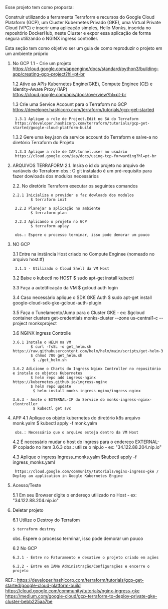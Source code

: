 Esse projeto tem como proposta:
    
Construir utilizando a ferramenta Terraform e recursos do Google Cloud Plataform (GCP), um Cluster Kubernetes Privado (GKE), uma Virtual Private Cloud (VPC) e inserir uma aplicação simples, Hello Monks, inserida no repositório DockerHub, neste Cluster e expor essa aplicação de forma segura utilizando o NGINX ingress controller.

Esta seção tem como objetivo ser um guia de como reproduzir o projeto em um ambiente próprio

1. No GCP
    1.1 - Crie um projeto 
        https://cloud.google.com/appengine/docs/standard/python3/building-app/creating-gcp-project?hl=pt-br
   
    1.2 Ative as APIs Kubernetes Engine(GKE), Compute Enginee (CE) e Identity-Aware Proxy (IAP)
        https://cloud.google.com/apis/docs/overview?hl=pt-br

    1.3 Crie uma Service Account para o Terraform no GCP 
        https://developer.hashicorp.com/terraform/tutorials/gcp-get-started 

        1.3.1 Aplique a role de Project.Edit no SA do Terraform 
        https://developer.hashicorp.com/terraform/tutorials/gcp-get-started/google-cloud-platform-build

     1.3.2 Gere uma key.json da service account do Terraform e salve-a no diretório Terraform do Projeto

        1.3.3 Aplique a role de IAP.tunnel.user no usuário 
        https://cloud.google.com/iap/docs/using-tcp-forwarding?hl=pt-br
    
3. ARQUIVOS TERRAFORM
    2.1. Insira o id do projeto no arquivo de variáveis do Terraform
        obs.: O git instalado é um pré-requisito para fazer dowloads dos modulos necessários
   
    2.2. No diretório Terraform executar os seguintes comandos

       2.2.1 Inicializa o provider e faz dowloads dos modulos
               $ terraform init

        2.2.2 Planejar a aplicação no ambiente
               $ terraform plan

        2.2.3 Aplicando o projeto no GCP
               $ terraform aplay

        obs.: Espere o processo terminar, isso pode demorar um pouco

5. NO GCP

   3.1 Entre na instância Host criado no Compute Enginee (nomeado no arquivo host.tf)

        3.1.1 - Utilizado o Cloud Shell da VM Host

   3.2 Baixe o kubectl no HOST
           $ sudo apt-get install kubectl

    3.3 Faça a autetificação da VM
           $ gcloud auth login

   3.4 Caso necessário aplique o SDK GKE Auth
        $ sudo apt-get install google-cloud-sdk-gke-gcloud-auth-plugin

   3.5 Faça o Tunelamento/Jump para o Cluster GKE -
       ex: $gcloud container clusters get-credentials monks-cluster --zone us-central1-c --project monksproject

   3.6 NGINX ingress Controlle

       3.6.1 Instale o HELM na VM
               $ curl -fsSL -o get_helm.sh https://raw.githubusercontent.com/helm/helm/main/scripts/get-helm-3
               $ chmod 700 get_helm.sh
                $ ./get_helm.sh

       3.6.2 Adicione o Charts do Ingress Nginx Controller no repositório e instale os objetos Kubernetes 
               $ helm repo add ingress-nginx https://kubernetes.github.io/ingress-nginx
               $ helm repo update
                $ helm install monks ingress-nginx/ingress-nginx
            
       3.6.3 - Anote o EXTERNAL-IP do Service do monks-ingress-nginx-clontroller  
                $ kubectl get svc
   
7. APP
   4.1 Aplique os objeto kubernetes do diretório k8s arquivo monk.yalm
               $ kubectl apply -f monk.yalm

        obs.: Necessário que o arquivo esteja dentro da VM Host
    
   4.2 É necessário mudar o host do ingress para o endereço EXTERNAL-IP copiado no  item 3.6.3
       obs.: utilize o nip.io - ex: "34.122.88.204.nip.io"

   4.3 Aplique o ingress Ingress_monks.yalm
       $kubectl apply -f ingress_monks.yaml

        https://cloud.google.com/community/tutorials/nginx-ingress-gke / Deploy an application in Google Kubernetes Engine

9. Acesso/Teste 

   5.1 Em seu Browser digite o endereço utilizado no Host - ex: "34.122.88.204.nip.io"

11. Deletar projeto

    6.1 Utilize o Destroy do Terrafom 

        $ terraform destroy

    obs. Espere o processo terminar, isso pode demorar um pouco

    6.2 No GCP 

        6.2.1 - Entre no Faturamento e desative o projeto criado em ações

        6.2.2 - Entre em IAMe Administração/Configurações e encerre o projeto


REF.:   https://developer.hashicorp.com/terraform/tutorials/gcp-get-started/google-cloud-platform-build
        https://cloud.google.com/community/tutorials/nginx-ingress-gke
        https://medium.com/google-cloud/gcp-terraform-to-deploy-private-gke-cluster-bebb225aa7be
